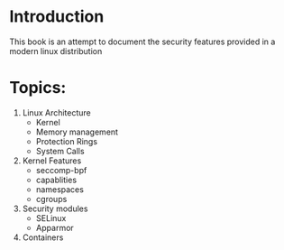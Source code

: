 # Introduction

This book is an attempt to document the security features provided in a modern linux distribution

# Topics:
1. Linux Architecture
    - Kernel
    - Memory management
    - Protection Rings
    - System Calls
2. Kernel Features
    - seccomp-bpf
    - capablities
    - namespaces
    - cgroups
3. Security modules
    - SELinux
    - Apparmor
4. Containers
